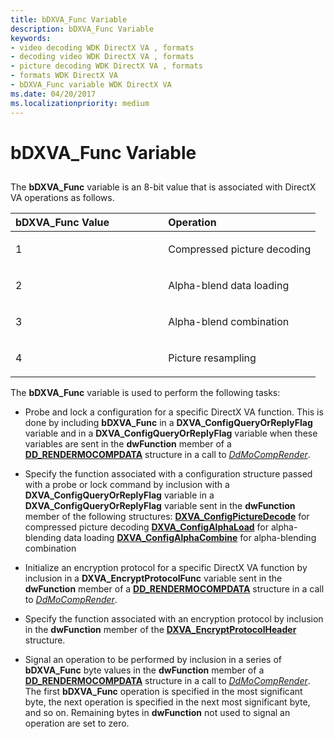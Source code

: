 ```yaml
---
title: bDXVA_Func Variable
description: bDXVA_Func Variable
keywords:
- video decoding WDK DirectX VA , formats
- decoding video WDK DirectX VA , formats
- picture decoding WDK DirectX VA , formats
- formats WDK DirectX VA
- bDXVA_Func variable WDK DirectX VA
ms.date: 04/20/2017
ms.localizationpriority: medium
---
```


# bDXVA\_Func Variable


## <span id="ddk_bdxva_func_variable_gg"></span><span id="DDK_BDXVA_FUNC_VARIABLE_GG"></span>


The **bDXVA\_Func** variable is an 8-bit value that is associated with DirectX VA operations as follows.

<table>
<colgroup>
<col width="50%" />
<col width="50%" />
</colgroup>
<thead>
<tr class="header">
<th align="left">bDXVA_Func Value</th>
<th align="left">Operation</th>
</tr>
</thead>
<tbody>
<tr class="odd">
<td align="left"><p>1</p></td>
<td align="left"><p>Compressed picture decoding</p></td>
</tr>
<tr class="even">
<td align="left"><p>2</p></td>
<td align="left"><p>Alpha-blend data loading</p></td>
</tr>
<tr class="odd">
<td align="left"><p>3</p></td>
<td align="left"><p>Alpha-blend combination</p></td>
</tr>
<tr class="even">
<td align="left"><p>4</p></td>
<td align="left"><p>Picture resampling</p></td>
</tr>
</tbody>
</table>

 

The **bDXVA\_Func** variable is used to perform the following tasks:

-   Probe and lock a configuration for a specific DirectX VA function. This is done by including **bDXVA\_Func** in a **DXVA\_ConfigQueryOrReplyFlag** variable and in a **DXVA\_ConfigQueryOrReplyFlag** variable when these variables are sent in the **dwFunction** member of a [**DD\_RENDERMOCOMPDATA**](/windows/win32/api/ddrawint/ns-ddrawint-dd_rendermocompdata) structure in a call to [*DdMoCompRender*](/windows/win32/api/ddrawint/nc-ddrawint-pdd_mocompcb_render).

-   Specify the function associated with a configuration structure passed with a probe or lock command by inclusion with a **DXVA\_ConfigQueryOrReplyFlag** variable in a **DXVA\_ConfigQueryOrReplyFlag** variable sent in the **dwFunction** member of the following structures:
    [**DXVA\_ConfigPictureDecode**](/windows-hardware/drivers/ddi/dxva/ns-dxva-_dxva_configpicturedecode) for compressed picture decoding
    [**DXVA\_ConfigAlphaLoad**](/windows-hardware/drivers/ddi/dxva/ns-dxva-_dxva_configalphaload) for alpha-blending data loading
    [**DXVA\_ConfigAlphaCombine**](/windows-hardware/drivers/ddi/dxva/ns-dxva-_dxva_configalphacombine) for alpha-blending combination
-   Initialize an encryption protocol for a specific DirectX VA function by inclusion in a **DXVA\_EncryptProtocolFunc** variable sent in the **dwFunction** member of a [**DD\_RENDERMOCOMPDATA**](/windows/win32/api/ddrawint/ns-ddrawint-dd_rendermocompdata) structure in a call to [*DdMoCompRender*](/windows/win32/api/ddrawint/nc-ddrawint-pdd_mocompcb_render).

-   Specify the function associated with an encryption protocol by inclusion in the **dwFunction** member of the [**DXVA\_EncryptProtocolHeader**](/windows-hardware/drivers/ddi/dxva/ns-dxva-_dxva_encryptprotocolheader) structure.

-   Signal an operation to be performed by inclusion in a series of **bDXVA\_Func** byte values in the **dwFunction** member of a [**DD\_RENDERMOCOMPDATA**](/windows/win32/api/ddrawint/ns-ddrawint-dd_rendermocompdata) structure in a call to [*DdMoCompRender*](/windows/win32/api/ddrawint/nc-ddrawint-pdd_mocompcb_render). The first **bDXVA\_Func** operation is specified in the most significant byte, the next operation is specified in the next most significant byte, and so on. Remaining bytes in **dwFunction** not used to signal an operation are set to zero.

 


